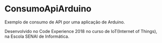 # ConsumoApiArduino

Exemplo de consumo de API por uma aplicação de Arduino.

Desenvolvido no Code Experience 2018 no curso de IoT(Internet of Things), na Escola SENAI de Informática.
